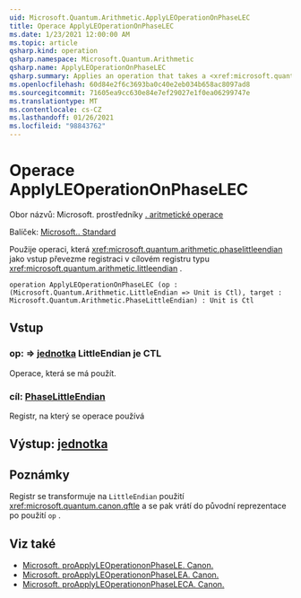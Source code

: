 ```yaml
---
uid: Microsoft.Quantum.Arithmetic.ApplyLEOperationOnPhaseLEC
title: Operace ApplyLEOperationOnPhaseLEC
ms.date: 1/23/2021 12:00:00 AM
ms.topic: article
qsharp.kind: operation
qsharp.namespace: Microsoft.Quantum.Arithmetic
qsharp.name: ApplyLEOperationOnPhaseLEC
qsharp.summary: Applies an operation that takes a <xref:microsoft.quantum.arithmetic.phaselittleendian> register as input on a target register of type <xref:microsoft.quantum.arithmetic.littleendian>.
ms.openlocfilehash: 60d84e2f6c3693ba0c40e2eb034b658ac8097ad8
ms.sourcegitcommit: 71605ea9cc630e84e7ef29027e1f0ea06299747e
ms.translationtype: MT
ms.contentlocale: cs-CZ
ms.lasthandoff: 01/26/2021
ms.locfileid: "98843762"
---
```

# <a name="applyleoperationonphaselec-operation"></a>Operace ApplyLEOperationOnPhaseLEC

Obor názvů: Microsoft. prostředníky [. aritmetické operace](xref:Microsoft.Quantum.Arithmetic)

Balíček: [Microsoft.. Standard](https://nuget.org/packages/Microsoft.Quantum.Standard)


Použije operaci, která <xref:microsoft.quantum.arithmetic.phaselittleendian> jako vstup převezme registraci v cílovém registru typu <xref:microsoft.quantum.arithmetic.littleendian> .

```qsharp
operation ApplyLEOperationOnPhaseLEC (op : (Microsoft.Quantum.Arithmetic.LittleEndian => Unit is Ctl), target : Microsoft.Quantum.Arithmetic.PhaseLittleEndian) : Unit is Ctl
```


## <a name="input"></a>Vstup

### <a name="op--littleendian--unit--is-ctl"></a>op: [](xref:Microsoft.Quantum.Arithmetic.LittleEndian) => [jednotka](xref:microsoft.quantum.lang-ref.unit) LittleEndian je CTL

Operace, která se má použít.


### <a name="target--phaselittleendian"></a>cíl: [PhaseLittleEndian](xref:Microsoft.Quantum.Arithmetic.PhaseLittleEndian)

Registr, na který se operace používá



## <a name="output--unit"></a>Výstup: [jednotka](xref:microsoft.quantum.lang-ref.unit)



## <a name="remarks"></a>Poznámky

Registr se transformuje na `LittleEndian` použití <xref:microsoft.quantum.canon.qftle> a se pak vrátí do původní reprezentace po použití `op` .

## <a name="see-also"></a>Viz také

- [Microsoft. proApplyLEOperationonPhaseLE. Canon.](xref:Microsoft.Quantum.Canon.ApplyLEOperationonPhaseLE)
- [Microsoft. proApplyLEOperationonPhaseLEA. Canon.](xref:Microsoft.Quantum.Canon.ApplyLEOperationonPhaseLEA)
- [Microsoft. proApplyLEOperationonPhaseLECA. Canon.](xref:Microsoft.Quantum.Canon.ApplyLEOperationonPhaseLECA)